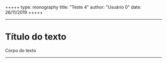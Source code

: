 +++++
type: monography
title: "Teste 4"
author: "Usuário 0"
date: 26/11/2019
+++++
*****
# Título do texto
Corpo do texto
*****